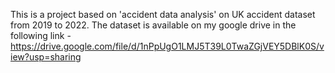 This is a project based on 'accident data analysis' on UK accident dataset from 2019 to 2022.
The dataset is available on my google drive in the following link - https://drive.google.com/file/d/1nPpUgO1LMJ5T39L0TwaZGjVEY5DBlK0S/view?usp=sharing
